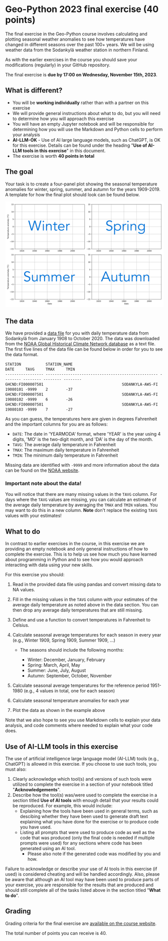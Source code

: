 # Geo-Python 2023 final exercise (40 points)

The final exercise in the Geo-Python course involves calculating and plotting seasonal weather anomalies to see how temperatures have changed in different seasons over the past 100+ years. We will be using weather data from the Sodankylä weather station in northern Finland.

As with the earlier exercises in the course you should save your modifications (regularly) in your GitHub repository.

The final exercise is **due by 17:00 on Wednesday, November 15th, 2023**.

## What is different?

- You will be **working individually** rather than with a partner on this exercise
- We will provide general instructions about what to do, but you will need to determine how you will approach this exercise
- You will have an empty Jupyter notebook and will be responsible for determining how you will use the Markdown and Python cells to perform your analysis
- **AI-LLM-OK** - Use of AI large language models, such as ChatGPT, is OK for this exercise. Details can be found under the heading "**Use of AI-LLM tools in this exercise**" in this document.
- The exercise is worth **40 points in total**

## The goal

Your task is to create a four-panel plot showing the seasonal temperature anomalies for winter, spring, summer, and autumn for the years 1909-2019. A template for how the final plot should look can be found below.

![Seasonal anomaly plot](img/axes.png)

## The data

We have provided a [data file](data/2315676.txt) for you with daily temperature data from Sodankylä from January 1908 to October 2020. The data was downloaded from the [NOAA Global Historical Climate Network database](https://www.ncdc.noaa.gov/cdo-web/datasets#GHCND) as a text file. The first five lines of the data file can be found below in order for you to see the data format.

```
STATION           STATION_NAME                                       DATE     TAVG     TMAX     TMIN     
----------------- -------------------------------------------------- -------- -------- -------- -------- 
GHCND:FI000007501                                   SODANKYLA-AWS-FI 19080101 -9999    2        -37      
GHCND:FI000007501                                   SODANKYLA-AWS-FI 19080102 -9999    6        -26      
GHCND:FI000007501                                   SODANKYLA-AWS-FI 19080103 -9999    7        -27  
```

As you can guess, the temperatures here are given in degrees Fahrenheit and the important columns for you are as follows:

- `DATE`: The date in 'YEARMODA' format, where 'YEAR' is the year using 4 digits, 'MO' is the two-digit month, and 'DA' is the day of the month.
- `TAVG`: The average daily temperature in Fahrenheit
- `TMAX`: The maximum daily temperature in Fahrenheit
- `TMIN`: The minimum daily temperature in Fahrenheit

Missing data are identified with `-9999` and more information about the data can be found on the [NOAA website](https://www.ncdc.noaa.gov/cdo-web/datasets#GHCND).

### Important note about the data!

You will notice that there are many missing values in the `TAVG` column. For days where the `TAVG` values are missing, you can calculate an estimate of the average daily temperature by averaging the `TMAX` and `TMIN` values. You may want to do this in a new column. **Note** don't replace the existing `TAVG` values with your estimates!

## What to do

In contrast to earlier exercises in the course, in this exercise we are providing an empty notebook and only general instructions of how to complete the exercise. This is to help us see how much you have learned about programming in Python and to see how you would approach interacting with data using your new skills.

For this exercise you should:

1. Read in the provided data file using pandas and convert missing data to NA values.
2. Fill in the missing values in the `TAVG` column with your estimates of the average daily temperature as noted above in the data section. You can then drop any average daily temperatures that are still missing.
3. Define and use a function to convert temperatures in Fahrenheit to Celsius.
4. Calculate seasonal average temperatures for each season in every year (e.g., Winter 1909, Spring 1909, Summer 1909, ...)

    - The seasons should include the following months:
    
        - Winter: December, January, February
        - Spring: March, April, May
        - Summer: June, July, August
        - Autumn: September, October, November

5. Calculate seasonal average temperatures for the reference period 1951-1980 (e.g., 4 values in total, one for each season)
6. Calculate seasonal temperature anomalies for each year
7. Plot the data as shown in the example above

Note that we also hope to see you use Markdown cells to explain your data analysis, and code comments where needed to explain what your code does.

## Use of AI-LLM tools in this exercise

The use of artificial intelligence large language model (AI-LLM) tools (e.g., ChatGPT) is allowed in this exercise. If you choose to use such tools, you must also:

1. Clearly acknowledge which tool(s) and versions of such tools were utilized to complete the exercise in a section of your notebook titled "**Acknowledgements**".
2. Describe how the tool(s) was/were used to complete the exercise in a section titled **Use of AI tools** with enough detail that your results could be reproduced. For example, this would include:
    - Explaining how the tools have been used in general terms, such as descibing whether they have been used to generate draft text explaining what you have done for the exercise or to produce code you have used.
    - Listing all prompts that were used to produce code as well as the code that was produced (only the final code is needed if multiple prompts were used) for any sections where code has been generated using an AI tool.
        - Please also note if the generated code was modified by you and how.

Failure to acknowledge or describe your use of AI tools in this exercise (if used) is considered cheating and will be handled accordingly. Also, please be aware that although an AI tool may have been used to produce parts of your exercise, you are responsible for the results that are produced and should still complete all of the tasks listed above in the section titled "**What to do**".

## Grading

Grading criteria for the final exercise are [available on the course website](https://geo-python-site.readthedocs.io/en/latest/final-exercise/grading.html).

The total number of points you can receive is 40.
